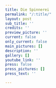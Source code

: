 ```yaml
---
title: Die Spinnerei
permalink: "/:title/"
layout: post
sub_title: ''
credits: ''
preview_picture: ''
current: false
only_current: false
main_pictures: []
description: ''
gallery: []
youtube_link: ''
press: false
press_pictures: []
press_text: ''

---
```

